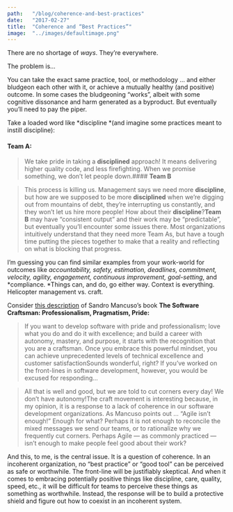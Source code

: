 ```yaml
---
path:	"/blog/coherence-and-best-practices"
date:	"2017-02-27"
title:	"Coherence and “Best Practices”"
image:	"../images/defaultimage.png"
---
```


There are no shortage of *ways*. They’re everywhere.

The problem is…

You can take the exact same practice, tool, or methodology … and either bludgeon each other with it, or achieve a mutually healthy (and positive) outcome. In some cases the bludgeoning “works”, albeit with some cognitive dissonance and harm generated as a byproduct. But eventually you’ll need to pay the piper.

Take a loaded word like *discipline *(and imagine some practices meant to instill discipline):

#### **Team A:**


> We take pride in taking a **disciplined** approach! It means delivering higher quality code, and less firefighting. When we promise something, we don’t let people down.#### **Team B**


> This process is killing us. Management says we need more **discipline**, but how are we supposed to be more **disciplined** when we’re digging out from mountains of debt, they’re interrupting us constantly, and they won’t let us hire more people! How about their **discipline**?**Team B** may have “consistent output” and their work may be “predictable”, but eventually you’ll encounter some issues there. Most organizations intuitively understand that they need more Team As, but have a tough time putting the pieces together to make that a reality and reflecting on what is blocking that progress.

I’m guessing you can find similar examples from your work-world for outcomes like *accountability, safety, estimation, deadlines, commitment, velocity, agility, engagement, continuous improvement, goal-setting*, and *compliance. *Things can, and do, go either way. Context is everything. Helicopter management vs. craft.

Consider [this description](https://www.amazon.com/Software-Craftsman-Professionalism-Pragmatism-Robert/dp/0134052501) of Sandro Mancuso’s book **The Software Craftsman: Professionalism, Pragmatism, Pride:**


> If you want to develop software with pride and professionalism; love what you do and do it with excellence; and build a career with autonomy, mastery, and purpose, it starts with the recognition that you are a craftsman. Once you embrace this powerful mindset, you can achieve unprecedented levels of technical excellence and customer satisfactionSounds wonderful, right? If you’ve worked on the front-lines in software development, however, you would be excused for responding…


> All that is well and good, but we are told to cut corners every day! We don’t have autonomy!The craft movement is interesting because, in my opinion, it is a response to a lack of coherence in our software development organizations. As Mancuso points out … “Agile isn’t enough!” Enough for what? Perhaps it is not enough to reconcile the mixed messages we send our teams, or to rationalize why we frequently cut corners. Perhaps Agile — as commonly practiced — isn’t enough to make people feel good about their work?

And this, to me, is the central issue. It is a question of coherence. In an incoherent organization, no “best practice” or “good tool” can be perceived as safe or worthwhile. The front-line will be justifiably skeptical. And when it comes to embracing potentially positive things like discipline, care, quality, speed, etc., it will be difficult for teams to perceive these things as something as worthwhile. Instead, the response will be to build a protective shield and figure out how to coexist in an incoherent system.

